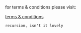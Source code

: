 for terms & conditions please visit: 

[terms & conditions](https://github.com/OAmara/react-estate/blob/master/TERMS_CONDITIONS.md) 

```recursion, isn't it lovely```